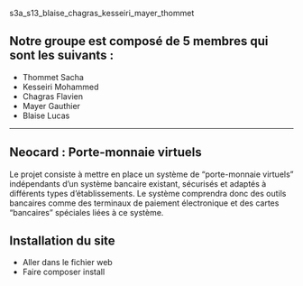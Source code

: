 s3a_s13_blaise_chagras_kesseiri_mayer_thommet

## Notre groupe est composé de 5 membres qui sont les suivants :

* Thommet Sacha 
* Kesseiri Mohammed
* Chagras Flavien 
* Mayer Gauthier 
* Blaise Lucas

------------------------

## Neocard : Porte-monnaie virtuels

Le projet consiste à mettre en place un système de “porte-monnaie virtuels” indépendants d’un système bancaire existant, sécurisés et adaptés à 
différents types d’établissements. Le système comprendra donc des outils bancaires comme des terminaux de paiement électronique et des cartes 
“bancaires” spéciales liées à ce système.

## Installation du site 

* Aller dans le fichier web
* Faire composer install